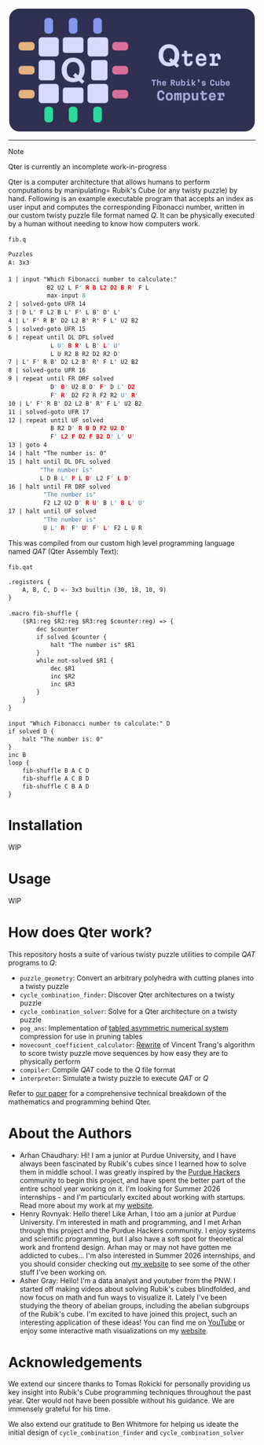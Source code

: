 <p align="center">
    <img src="media/readme/Header.png" width="500" alt="The Qter logo">
</p>
<hr>

> [!NOTE]
> Qter is currently an incomplete work-in-progress

Qter is a computer architecture that allows humans to perform computations by manipulating= Rubik's Cube (or any twisty puzzle) by hand. Following is an example executable program that accepts an index as user input and computes the corresponding Fibonacci number, written in our custom twisty puzzle file format named *Q*. It can be physically executed by a human without needing to know how computers work.

`fib.q`
<!-- some alternatives: clarity cl el janet lfe lean nlogo opa pact promela scilab -->
```l
Puzzles
A: 3x3

1 | input "Which Fibonacci number to calculate:"
           B2 U2 L F' R B L2 D2 B R' F L
           max-input 8
2 | solved-goto UFR 14
3 | D L' F L2 B L' F' L B' D' L'
4 | L' F' R B' D2 L2 B' R' F L' U2 B2
5 | solved-goto UFR 15
6 | repeat until DL DFL solved
            L U' B R' L B' L' U'
            L U R2 B R2 D2 R2 D'
7 | L' F' R B' D2 L2 B' R' F L' U2 B2
8 | solved-goto UFR 16
9 | repeat until FR DRF solved
            D' B' U2 B D' F' D L' D2
            F' R' D2 F2 R F2 R2 U' R'
10 | L' F' R B' D2 L2 B' R' F L' U2 B2
11 | solved-goto UFR 17
12 | repeat until UF solved
            B R2 D' R B D F2 U2 D'
            F' L2 F D2 F B2 D' L' U'
13 | goto 4
14 | halt "The number is: 0"
15 | halt until DL DFL solved
         "The number is"
         L D B L' F L B' L2 F' L D'
16 | halt until FR DRF solved
          "The number is"
          F2 L2 U2 D' R U' B L' B L' U'
17 | halt until UF solved
          "The number is"
          U L' R' F' U' F' L' F2 L U R
```

This was compiled from our custom high level programming language named *QAT* (Qter Assembly Text):

`fib.qat`

```janet
.registers {
    A, B, C, D <- 3x3 builtin (30, 18, 10, 9)
}

.macro fib-shuffle {
    ($R1:reg $R2:reg $R3:reg $counter:reg) => {
        dec $counter
        if solved $counter {
            halt "The number is" $R1
        }
        while not-solved $R1 {
            dec $R1
            inc $R2
            inc $R3
        }
    }
}

input "Which Fibonacci number to calculate:" D
if solved D {
    halt "The number is: 0"
}
inc B
loop {
    fib-shuffle B A C D
    fib-shuffle A C B D
    fib-shuffle C B A D
}
```

# Installation

WIP

# Usage

WIP

# How does Qter work?

This repository hosts a suite of various twisty puzzle utilities to compile *QAT* programs to *Q*:

- `puzzle_geometry`: Convert an arbitrary polyhedra with cutting planes into a twisty puzzle
- `cycle_combination_finder`: Discover Qter architectures on a twisty puzzle
- `cycle_combination_solver`: Solve for a Qter architecture on a twisty puzzle
- `pog_ans`: Implementation of [tabled asymmetric numerical system](https://en.wikipedia.org/wiki/Asymmetric_numeral_systems#Tabled_variant_(tANS)) compression for use in pruning tables
- `movecount_coefficient_calculator`: [Rewrite](https://www.speedsolving.com/threads/movecount-coefficient-calculator-online-tool-to-evaluate-the-speed-of-3x3-algorithms.79025/) of Vincent Trang's algorithm to score twisty puzzle move sequences by how easy they are to physically perform
- `compiler`: Compile *QAT* code to the *Q* file format
- `interpreter`: Simulate a twisty puzzle to execute *QAT* or *Q*

Refer to [our paper](media/paper/paper.pdf) for a comprehensive technical breakdown of the mathematics and programming behind Qter.

# About the Authors

- Arhan Chaudhary: Hi! I am a junior at Purdue University, and I have always been fascinated by Rubik's cubes since I learned how to solve them in middle school. I was greatly inspired by the [Purdue Hackers](https://www.purduehackers.com/) community to begin this project, and have spent the better part of the entire school year working on it. I'm looking for Summer 2026 internships - and I'm particularly excited about working with startups. Read more about my work at my [website](https://arhan.sh/).
- Henry Rovnyak: Hello there! Like Arhan, I too am a junior at Purdue University. I'm interested in math and programming, and I met Arhan through this project and the Purdue Hackers community. I enjoy systems and scientific programming, but I also have a soft spot for theoretical work and frontend design. Arhan may or may not have gotten me addicted to cubes... I'm also interested in Summer 2026 internships, and you should consider checking out [my website](https://hrovnyak.gitlab.io/) to see some of the other stuff I've been working on.
- Asher Gray: Hello! I'm a data analyst and youtuber from the PNW. I started off making videos about solving Rubik's cubes blindfolded, and now focus on math and fun ways to visualize it. Lately I've been studying the theory of abelian groups, including the abelian subgroups of the Rubik's cube. I'm excited to have joined this project, such an interesting application of these ideas! You can find me on [YouTube](https://m.youtube.com/channel/UCJZt93WO-evfsfi7YlVmrQA) or enjoy some interactive math visualizations on my [website](https://thegraycuber.github.io/).

# Acknowledgements

We extend our sincere thanks to Tomas Rokicki for personally providing us key insight into Rubik's Cube programming techniques throughout the past year. Qter would not have been possible without his guidance. We are immensely grateful for his time.

We also extend our gratitude to Ben Whitmore for helping us ideate the initial design of `cycle_combination_finder` and `cycle_combination_solver`
